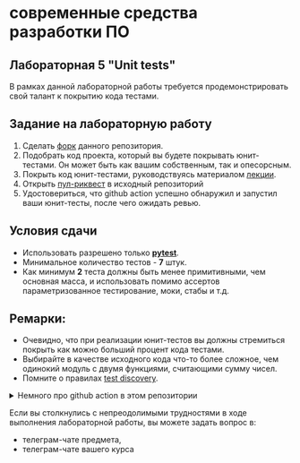 # современные средства разработки ПО
## Лабораторная 5 "Unit tests"
В рамках данной лабораторной работы требуется продемонстрировать свой талант к покрытию кода тестами.
## Задание на лабораторную работу
1. Сделать [форк](https://docs.github.com/en/get-started/quickstart/fork-a-repo) данного репозитория.
2. Подобрать код проекта, который вы будете покрывать юнит-тестами. Он может быть как вашим собственным, так и опесорсным.
2. Покрыть код юнит-тестами, руководствуясь материалом [лекции](https://github.com/xtrueman/prog_instruments/blob/main/presentations/UnitTests.pptx).
4. Открыть [пул-риквест](https://docs.github.com/en/pull-requests/collaborating-with-pull-requests/proposing-changes-to-your-work-with-pull-requests/creating-a-pull-request-from-a-fork) в иcходный репозиторий
5. Удостовериться, что github action успешно обнаружил и запустил ваши юнит-тесты, после чего ожидать ревью.

## Условия сдачи
* Использовать разрешено только **[pytest](https://docs.pytest.org/en/7.4.x/)**.
* Минимальное количество тестов - **7** штук.
* Как минимум **2** теста должны быть менее примитивными, чем основная масса, и использовать помимо ассертов параметризованное тестирование, моки, стабы и т.д.

## Ремарки:
* Очевидно, что при реализации юнит-тестов вы должны стремиться покрыть как можно больший процент кода тестами.
* Выбирайте в качестве исходного кода что-то более сложное, чем одинокий модуль с двумя функциями, считающими сумму чисел.
* Помните о правилах [test discovery](https://docs.pytest.org/en/7.1.x/explanation/goodpractices.html#conventions-for-python-test-discovery).

<details>
  <summary> Немного про github action в этом репозитории </summary>
  <br>

Этот action выполняет крайне простой набор действий:
* Чекаутит код вашего форка,
* Устанавливает зависимости из `requirements.txt`,
* Запускает юнит-тесты,
* Подсчитывает процент покрытия кода тестами.
  <br>
</details>

Если вы столкнулись с непреодолимыми трудностями в ходе выполнения лабораторной работы, вы можете задать вопрос в:
* телеграм-чате предмета,
* телеграм-чате вашего курса
